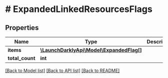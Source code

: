 # # ExpandedLinkedResourcesFlags

## Properties

Name | Type | Description | Notes
------------ | ------------- | ------------- | -------------
**items** | [**\LaunchDarklyApi\Model\ExpandedFlag[]**](ExpandedFlag.md) |  |
**total_count** | **int** |  |

[[Back to Model list]](../../README.md#models) [[Back to API list]](../../README.md#endpoints) [[Back to README]](../../README.md)
